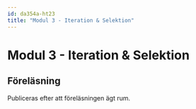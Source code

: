```yaml
---
id: da354a-ht23
title: "Modul 3 - Iteration & Selektion"
---
```


# Modul 3 - Iteration & Selektion

## Föreläsning

Publiceras efter att föreläsningen ägt rum.

<!--


<div class="frame">
    <div style="left: 0; width: 100%; height: 0; position: relative; padding-bottom: 56.2696%; padding-top: 58px;"><iframe src="https://www.slideshare.net/slideshow/embed_code/key/493Aovdvq5D2s8" style="top: 0; left: 0; width: 100%; height: 100%; position: absolute; border: 0;" allowfullscreen scrolling="no" allow="encrypted-media;"></iframe></div>
</div>

[Ni kan ladda ner föreläsningen i PDF här](../pdf/2022-Presentation.pdf)

---
-->
<!--
<p><strong>Eftersom att dagens ljudinspelning var horibel, så får ni istället förra årets inspelade föreläsning (typ samma)</strong></p>

<div class="video-frame">
    <iframe width="560" height="315" src="https://www.youtube.com/embed/CU-MHLZ-zSU" frameborder="0" allow="accelerometer; autoplay; clipboard-write; encrypted-media; gyroscope; picture-in-picture" allowfullscreen></iframe>
</div>

---


## Dagens exempel

### Systembolagetkoll

```python
user_age = input("Hur gammal är du? ")

# Alt. 1 - med else if
if user_age.isdigit() == False:
    print("Ditt dumhuvud, hur svårt är det att skriva in en siffra egentligen?")
elif int(user_age) < 20:
    print("Välkommen tillbaka när du fyllt 20 år")
else:
    print("Välkommen in!")

# Alt. 2 - med nästlade if-satset
if user_age.isdigit():
    if int(user_age) < 20:
        print("Välkommen tillbaka när du fyllt 20 år")
    else:
        print("Välkommen in!")
else:
    print("Ditt dumhuvud, hur svårt är det att skriva in en siffra egentligen?")
```

### Exempel: while-loop

```python
user_nr = int(input("Gissa korrekt nummer: "))
CORRECT_NUMBER = randint(1, 20)

while user_nr != CORRECT_NUMBER:
    print("FEL NUMMER! Försök igen")
    user_nr = int(input("Gissa korrekt nummer: "))

print("Snyggt jobbat!")
```

<!--
### Exempel: Meny (bonus!)

```python
def menu():
    print("************")
    print("Välkommen")
    print("************")

    user_choice = None

    while user_choice != "0":
        print("\n******")
        print("Menu")
        print("******")
        print("1) Test")
        print("2) Hej")
        print("3) Hoppsan")
        print("0) Avsluta")
        user_choice = input("Ange val: ")

        if user_choice == "1":
            print("Du valde altenativ 1: Test")
        elif user_choice == "2":
            print("Du valde alternativ 2: Hej")
        elif user_choice == "3":
            print("Du valde alternativ 3: Hoppsan")
        elif user_choice == "0":
            pass
        else:
            print("Du valde inte ett korrekt alternativ")            
        
              
menu()
```

### "Log in"-funktion

```python
print("*"*30)
print("Logga in")
print("*"*30)
username = input("Epost: ")
password = input("Lösenord: ")

MASTER_USER = "anton.tibblin@mau.se"
MASTER_PASSWORD = "Secret@123"

if username == MASTER_USER and password == MASTER_PASSWORD:
    print("Du är inloggad")
else:
    print("Du angav fel kombination av användarnamn & lösenord")
```

### Exempel: for-loop

```python
for i in range(200):
    print(i)
```


### Rövarspråket

```python
def is_vowel(char):
    '''Controlls if a character is a vowel

    Args:
      char (str): The character to test

    Returns:
        bool: True if vowel, False otherwise
    '''
    char = char.lower()
    if char == "a":
        return True
    elif char == "e":
        return True
    elif char == "i":
        return True
    elif char == "o":
        return True
    elif char == "u":
        return True
    elif char == "y":
        return True
    elif char == "å":
        return True
    elif char == "ä":
        return True
    elif char == "ö":
        return True
    else:
        return False

def get_user_text():
    '''Asks the user for a text

    Returns
        str
    '''
    return input("Ange text: ")

def translate_to_rovarspraket(text):
    '''Translates a given text to "rövarspråk"

    Args:
        text (str): The string to translate

    Returns:
        str: The translated text
    '''
    result = ""

    # Loops through every character in the variable "text"
    for character in text:
        if character.isalpha() and not is_vowel(character):
            # Character is a consonant
            result = result + character + "o" + character.lower()
        else:
            result =  result + character

    return result


def main():
    print("*"*30)
    print("Rövarspråksöversättaren")
    print("*"*30)

    # Asks the user for a text
    text = get_user_text()

    # Translates and prints the text to "rövarspråk"
    rovarsprak = translate_to_rovarspraket(text)

    # Prints the translated text
    print(rovarsprak)

main()
```

### Rövarspråket (annan lösning)

```python
def is_vowel(char):
    '''Controlls if a character is a vowel

    Args:
      char (str): The character to test

    Returns:
        bool: True if vowel, False otherwise
    '''
    return char.lower() in 'aeiouyåäö'

def get_user_text():
    '''Asks the user for a text

    Returns
        str
    '''
    return input("Ange text: ")

def translate_to_rovarspraket(text):
    '''Translates a given text to "rövarspråk"

    Args:
        text (str): The string to translate

    Returns:
        str: The translated text
    '''
    result = ""

    # Loops through every character in the variable "text"
    for character in text:
        if character.isalpha() and not is_vowel(character):
            # Character is a consonant
            result = result + character + "o" + character.lower()
        else:
            result =  result + character

    return result


def main():
    print("*"*30)
    print("Rövarspråksöversättaren")
    print("*"*30)

    # Asks the user for a text
    text = get_user_text()

    # Translates and prints the text to "rövarspråk"
    rovarsprak = translate_to_rovarspraket(text)

    # Prints the translated text
    print(rovarsprak)

main()
```

-->